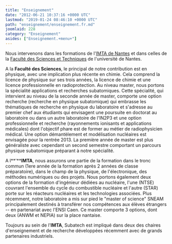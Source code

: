```yaml
---
title: "Enseignement"
date: "2012-06-21 10:37:16 +0000 UTC"
lastmod: "2019-01-24 08:46:10 +0000 UTC"
path: "enseignement/enseignement.fr.md"
joomlaid: 228
category: "Enseignement"
asides: ["Enseignement.+menu+"]
---
```

Nous intervenons dans les formations de l'[IMTA de Nantes](https://www.imt-atlantique.fr/fr) et dans celles de la [Faculté des Sciences et Techniques](https://sciences-techniques.univ-nantes.fr/actualites/bienvenue-a-la-faculte-des-sciences-et-des-techniques-de-nantes-2273526.kjsp) de l'université de Nantes.

A la **Faculté des Sciences**, le principal de notre contribution est en physique, avec une implication plus récente en chimie. Cela comprend la licence de physique sur ses trois années, la licence de chimie et une licence professionnelle en radioprotection. Au niveau master, nous portons la spécialité applications et recherches subatomiques. Cette spécialité, qui intervient au niveau de la seconde année de master, comporte une option recherche (recherche en physique subatomique) qui embrasse les thématiques de recherche en physique du laboratoire et s'adresse au premier chef aux étudiants qui envisagent une poursuite en doctorat au laboratoire ou dans un autre laboratoire de l'IN2P3 et une option professionnelle et recherche (rayonnements ionisants et applications médicales) dont l'objectif phare est de former au métier de radiophysicien médical. Une option démantèlement et modélisation nucléaires est envisagée pour la rentrée 2013. La première année de master est plus généraliste avec cependant un second semestre comportant un parcours physique subatomique préparant à notre spécialité.

A l**'****IMTA**, nous assurons une partie de la formation dans le tronc commun (1ere année de la formation après 2 années de classe préparatoire), dans le champ de la physique, de l'électronique, des méthodes numériques ou des projets. Nous portons également deux options de la formation d'ingénieur dédiées au nucléaire, l'une (NTSE) couvrant l'ensemble du cycle du combustible nucléaire et l'autre (STAR) porte sur les réacteurs nucléaires et les technologies associées. Plus récemment, notre laboratoire a mis sur pied le "master of science" SNEAM principalement destinés à transférer nos compétences aux élèves étrangers -- en partenariat avec l'ENSI Caen. Ce master comporte 3 options, dont deux (ANWM et NEPIA) sur la place nantaise.

Toujours au sein de l'**IMTA**, Subatech est impliqué dans deux des chaires d'enseignement et de recherche développées récemment avec de grands partenaires industriels.
